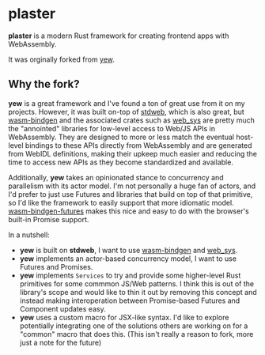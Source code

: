 # plaster
**plaster** is a modern Rust framework for creating frontend apps with WebAssembly.

It was orginally forked from [yew].

## Why the fork?
**yew** is a great framework and I've found a ton of great use from it on my projects.
However, it was built on-top of [stdweb], which is also great, but [wasm-bindgen]
and the associated crates such as [web_sys] are pretty much the "annointed" libraries for low-level
access to Web/JS APIs in WebAssembly. They are designed to more or less match the eventual host-level bindings
to these APIs directly from WebAssembly and are generated from WebIDL definitions, making their upkeep much
easier and reducing the time to access new APIs as they become standardized and available.

Additionally, **yew** takes an opinionated stance to concurrency and parallelism with its actor model. I'm not
personally a huge fan of actors, and I'd prefer to just use Futures and libraries that build on top of that
primitive, so I'd like the framework to easily support that more idiomatic model. [wasm-bindgen-futures]
makes this nice and easy to do with the browser's built-in Promise support.

In a nutshell:

- **yew** is built on **stdweb**, I want to use [wasm-bindgen] and [web_sys].
- **yew** implements an actor-based concurrency model, I want to use Futures and Promises.
- **yew** implements `Services` to try and provide some higher-level Rust primitives for some commmon JS/Web
  patterns. I think this is out of the library's scope and would like to thin it out by removing this concept
  and instead making interoperation between Promise-based Futures and Component updates easy.
- **yew** uses a custom macro for JSX-like syntax. I'd like to explore potentially integrating one of the
  solutions others are working on for a "common" macro that does this. (This isn't really a reason to fork,
  more just a note for the future)

[yew]: https://github.com/DenisKolodin/yew
[stdweb]: https://github.com/koute/stdweb
[wasm-bindgen]: https://github.com/rustwasm/wasm-bindgen
[wasm-bindgen-futures]: https://github.com/rustwasm/wasm-bindgen/tree/master/crates/futures
[web_sys]: https://github.com/rustwasm/wasm-bindgen/tree/master/crates/web-sys
